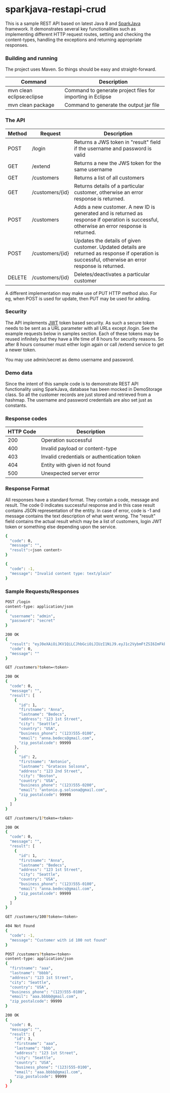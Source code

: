 # sparkjava-restapi-crud

This is a sample REST API based on latest Java 8 and [SparkJava](http://sparkjava.com/) framework. It demonstrates several key functionalities such as implementing different HTTP request routes, setting and checking the content-types, handling the exceptions and returning appropriate responses. 

### Building and running
The project uses Maven. So things should be easy and straight-forward.

| Command | Description |
| ------ | -------- |
| mvn clean eclipse:eclipse | Command to generate project files for importing in Eclipse  |
| mvn clean package | Command to generate the output jar file  |

### The API
| Method | Request  | Description |
| ------ | ---------- | -------- |
| POST | /login | Returns a JWS token in "result" field if the username and password is valid |
| GET | /extend | Returns a new the JWS token for the same username |
| GET | /customers | Returns a list of all customers |
| GET | /customers/{id} | Returns details of a particular customer, otherwise an error response is returned. |
| POST | /customers | Adds a new customer. A new ID is generated and is returned as response if operation is successful, otherwise an error response is returned. |
| POST | /customers/{id} | Updates the details of given customer. Updated details are returned as response if operation is successful, otherwise an error response is returned. |
| DELETE | /customers/{id} | Deletes/deactivates a particular customer |

A different implementation may make use of PUT HTTP method also. For eg, when POST is used for update, then PUT may be used for adding. 

### Security
The API implements [JWT](https://jwt.io/) token based security. As such a secure token needs to be sent as a URL parameter with all URLs except /login. See the example requests below in samples section. Each of these tokens may be reused infinitely but they have a life time of 8 hours for security reasons. So after 8 hours consumer must either login again or call /extend service to get a newer token. 

You may use admin/secret as demo username and password.

### Demo data
Since the intent of this sample code is to demonstrate REST API functionality using SparkJava, database has been mocked in DemoStorage class. So all the customer records are just stored and retrieved from a hashmap. The username and password credentials are also set just as constants. 

### Response codes
| HTTP Code | Description  |
| ------ | -------- |
| 200 | Operation successful |
| 400 | Invalid payload or content-type |
| 403 | Invalid credentials or authentication token |
| 404 | Entity with given id not found |
| 500 | Unexpected server error |

### Response Format
All responses have a standard format. They contain a code, message and result. The code 0 indicates successful response and in this case result contains JSON representation of the entity. In case of error, code is -1 and message contains the text description of what went wrong.
The "result" field contains the actual result which may be a list of customers, login JWT token or something else depending upon the service.

```sh
{
  "code": 0,
  "message": "",
  "result":<json content>
}
```
```sh
{
  "code": -1,
  "message": "Invalid content type: text/plain"
}
```

### Sample Requests/Responses

```sh
POST /login
content-type: application/json
{
  "username": "admin",
  "password": "secret"
}
```
```sh
200 OK
{
  "result": "eyJ0eXAiOiJKV1QiLCJhbGciOiJIUzI1NiJ9.eyJ1c2VybmFtZSI6ImFkbWluIiwidGltZXN0YW1wIjoxNDU4NjUxMDI0NTAwfQ.Nsq66NVlrNxbuNChSRacM1VKsEeT_hp8OBbW5z_xjPk",
  "code": 0,
  "message": ""
}
```

```sh
GET /customers?token=<token>
```
```sh
200 OK
{
  "code": 0,
  "message": "",
  "result": [
    {
      "id": 1,
      "firstname": "Anna",
      "lastname": "Bedecs",
      "address": "123 1st Street",
      "city": "Seattle",
      "country": "USA",
      "business_phone": "(123)555-0100",
      "email": "anna.bedecs@gmail.com",
      "zip_postalcode": 99999
    },
    {
      "id": 2,
      "firstname": "Antonio",
      "lastname": "Gratacos Solsona",
      "address": "123 2nd Street",
      "city": "Boston",
      "country": "USA",
      "business_phone": "(123)555-0200",
      "email": "antonio.g.solsona@gmail.com",
      "zip_postalcode": 99998
    }
  ]
}
```

```sh
GET /customers/1?token=<token>
```
```sh
200 OK
{
  "code": 0,
  "message": "",
  "result": [
    {
      "id": 1,
      "firstname": "Anna",
      "lastname": "Bedecs",
      "address": "123 1st Street",
      "city": "Seattle",
      "country": "USA",
      "business_phone": "(123)555-0100",
      "email": "anna.bedecs@gmail.com",
      "zip_postalcode": 99999
    }
  ]
}
```

```sh
GET /customers/100?token=<token>
```
```sh
404 Not Found
{
  "code": -1,
  "message": "Customer with id 100 not found"
}
```

```sh
POST /customers?token=<token>
content-type: application/json
{
  "firstname": "aaa",
  "lastname": "bbbb",
  "address": "123 1st Street",
  "city": "Seattle",
  "country": "USA",
  "business_phone": "(123)555-0100",
  "email": "aaa.bbbb@gmail.com",
  "zip_postalcode": 99999
}
```
```sh
200 OK
{
  "code": 0,
  "message": "",
  "result": {
    "id": 3,
    "firstname": "aaa",
    "lastname": "bbb",
    "address": "123 1st Street",
    "city": "Seattle",
    "country": "USA",
    "business_phone": "(123)555-0100",
    "email": "aaa.bbbb@gmail.com",
    "zip_postalcode": 99999
  }
}
```
